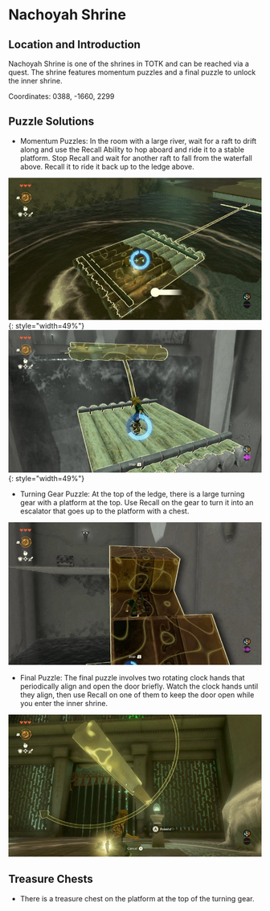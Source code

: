 # Nachoyah Shrine

## Location and Introduction
Nachoyah Shrine is one of the shrines in TOTK and can be reached via a quest. The shrine features momentum puzzles and a final puzzle to unlock the inner shrine.

Coordinates: 0388, -1660, 2299

## Puzzle Solutions
- Momentum Puzzles: In the room with a large river, wait for a raft to drift along and use the Recall Ability to hop aboard and ride it to a stable platform. Stop Recall and wait for another raft to fall from the waterfall above. Recall it to ride it back up to the ledge above.

![](../images/nachoya-00.jpg){: style="width=49%"}
![](../images/nachoya-01.jpg){: style="width=49%"}

- Turning Gear Puzzle: At the top of the ledge, there is a large turning gear with a platform at the top. Use Recall on the gear to turn it into an escalator that goes up to the platform with a chest.

![](../images/nachoya-02.jpg)

- Final Puzzle: The final puzzle involves two rotating clock hands that periodically align and open the door briefly. Watch the clock hands until they align, then use Recall on one of them to keep the door open while you enter the inner shrine.

![](../images/nachoya-03.jpg)

## Treasure Chests
- There is a treasure chest on the platform at the top of the turning gear.
